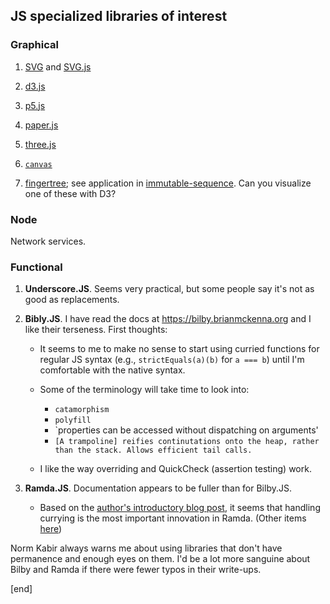 ## JS specialized libraries of interest

### Graphical

 1. [SVG](https://developer.mozilla.org/en-US/docs/Web/SVG) and [SVG.js](http://svgjs.com/)

 1. [d3.js](https://github.com/d3/d3/wiki)

 1. [p5.js](https://p5js.org/get-started/)

 1. [paper.js](http://paperjs.org/features/)

 1. [three.js](https://threejs.org/)

 1. [`canvas`](https://developer.mozilla.org/en-US/docs/Web/API/Canvas_API/Tutorial)

 1. [fingertree](https://www.npmjs.com/package/fingertree); see application in [immutable-sequence](https://github.com/qiao/immutable-sequence.js). Can you visualize one of these with D3?

### Node

Network services.

### Functional

 1. **Underscore.JS**. Seems very practical, but some people say it's not as good as replacements.

 1. **Bibly.JS**. I have read the docs at https://bilby.brianmckenna.org and I like their terseness. First thoughts:
 
    * It seems to me to make no sense to start using curried functions for regular JS syntax (e.g., `strictEquals(a)(b)` for `a === b`) until I'm comfortable with the native syntax. 

    * Some of the terminology will take time to look into:
    
      * `catamorphism`
      * `polyfill`
      * `properties can be accessed without dispatching on arguments'
      * `[A trampoline] reifies continutations onto the heap, rather than the stack. Allows efficient tail calls.`

    * I like the way overriding and QuickCheck (assertion testing) work.

 1. **Ramda.JS**. Documentation appears to be fuller than for Bilby.JS.

    * Based on the [author's introductory blog post](https://buzzdecafe.github.io/code/2014/05/16/introducing-ramda), it seems that handling currying is the most important innovation in Ramda. (Other items [here](https://buzzdecafe.github.io/categories.html))
 
Norm Kabir always warns me about using libraries that don't have permanence and enough eyes on them. I'd be a lot more sanguine about Bilby and Ramda if there were fewer typos in their write-ups.


[end]
